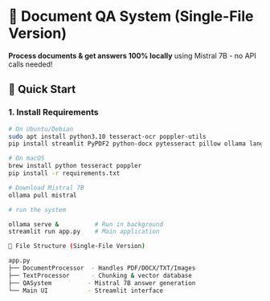 # 📄 Document QA System (Single-File Version)

**Process documents & get answers 100% locally** using Mistral 7B - no API calls needed!

## 🚀 Quick Start

### 1. Install Requirements
```bash
# On Ubuntu/Debian
sudo apt install python3.10 tesseract-ocr poppler-utils
pip install streamlit PyPDF2 python-docx pytesseract pillow ollama langchain chromadb sentence-transformers

# On macOS
brew install python tesseract poppler
pip install -r requirements.txt

# Download Mistral 7B
ollama pull mistral

# run the system 

ollama serve &          # Run in background
streamlit run app.py    # Main application

🧩 File Structure (Single-File Version)

app.py
├── DocumentProcessor  - Handles PDF/DOCX/TXT/Images
├── TextProcessor      - Chunking & vector database
├── QASystem          - Mistral 7B answer generation
└── Main UI           - Streamlit interface